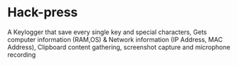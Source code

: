 # Hack-press
A Keylogger that save every single key and special characters, Gets computer information (RAM,OS) &amp; Network information (IP Address, MAC Address), Clipboard content gathering, screenshot capture and microphone recording
